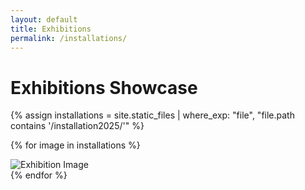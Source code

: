 ```yaml
---
layout: default
title: Exhibitions
permalink: /installations/
---
```


# Exhibitions Showcase

<div class="gallery">
  {% assign installations = site.static_files | where_exp: "file", "file.path contains '/installation2025/'" %}
  
  {% for image in installations %}
    <div class="image-item">
      <img src="{{ image.path | relative_url }}" alt="Exhibition Image">
    </div>
  {% endfor %}
</div>

